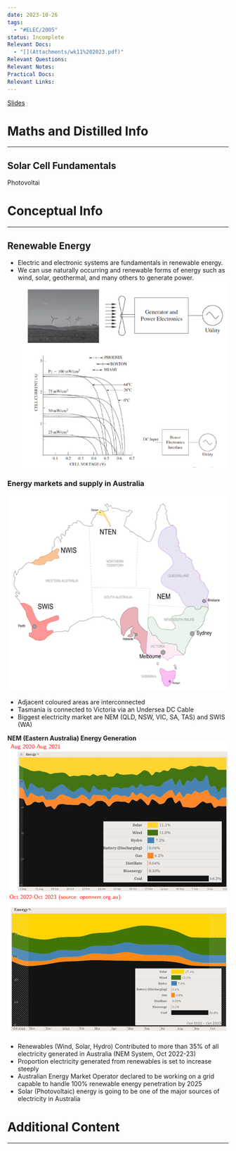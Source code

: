 ```yaml
---
date: 2023-10-26
tags:
  - "#ELEC/2005"
status: Incomplete
Relevant Docs:
  - "[](Attachments/wk11%202023.pdf)"
Relevant Questions: 
Relevant Notes: 
Practical Docs: 
Relevant Links:
---
```

[Slides](Attachments/wk11%202023.pdf)
# Maths and Distilled Info
---

## Solar Cell Fundamentals
Photovoltai


# Conceptual Info
---

## Renewable Energy
- Electric and electronic systems are fundamentals in renewable energy.
- We can use naturally occurring and renewable forms of energy such as wind, solar, geothermal, and many others to generate power.
![](Attachments/Pasted%20image%2020231026184521.png)

### Energy markets and supply in Australia
![](Attachments/Pasted%20image%2020231026184627.png)
- Adjacent coloured areas are interconnected
- Tasmania is connected to Victoria via an Undersea DC Cable
- Biggest electricity market are NEM (QLD, NSW, VIC, SA, TAS) and SWIS (WA)

**NEM (Eastern Australia) Energy Generation**
![](Attachments/Pasted%20image%2020231026190337.png)
![](Attachments/Pasted%20image%2020231026185552.png)

- Renewables (Wind, Solar, Hydro) Contributed to more than 35% of all electricity generated in Australia (NEM System, Oct 2022-23)
- Proportion electricity generated from renewables is set to increase steeply
- Australian Energy Market Operator declared to be working on a grid capable to handle 100% renewable energy penetration by 2025
- Solar (Photovoltaic) energy is going to be one of the major sources of electricity in Australia

# Additional Content
---
